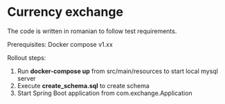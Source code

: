# Currency exchange
The code is written in romanian to follow test requirements. 

Prerequisites: Docker compose v1.xx

Rollout steps:

1) Run **docker-compose up** from src/main/resources to start local mysql server
2) Execute **create_schema.sql** to create schema
3) Start Spring Boot application from com.exchange.Application